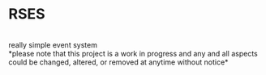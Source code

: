 # RSES
<br>
really simple event system
<br>
*please note that this project is a work in progress and any and all aspects could be changed, altered, or removed at anytime without notice*

